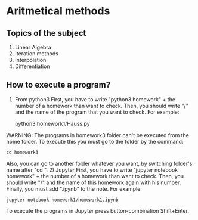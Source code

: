 # Aritmetical methods
## Topics of the subject 
1. Linear Algebra
2. Iteration methods
3. Interpolation
4. Differentiation
## How to execute a program?
1) From python3 
First, you have to write "python3 homework" + the number of a homework than want to check.
Then, you should write "/" and the name of the program that you want to check.
For example:


    python3 homework1/Hauss.py 


WARNING: The programs in homework3 folder can't be executed from the home folder.
To execute this you must go to the folder by the command:
  
    cd homework3
    
 Also, you can go to another folder whatever you want, by switching folder's name after "cd ".
 2) Jupyter
First, you have to write "jupyter notebook homework" + the number of a homework than want to check.
Then, you should write "/" and the name of this homework again with his number.
Finally, you must add ".ipynb" to the note.
For example:
  
    jupyter notebook homework1/homework1.ipynb

To execute the programs in Jupyter press button-combination Shift+Enter.
